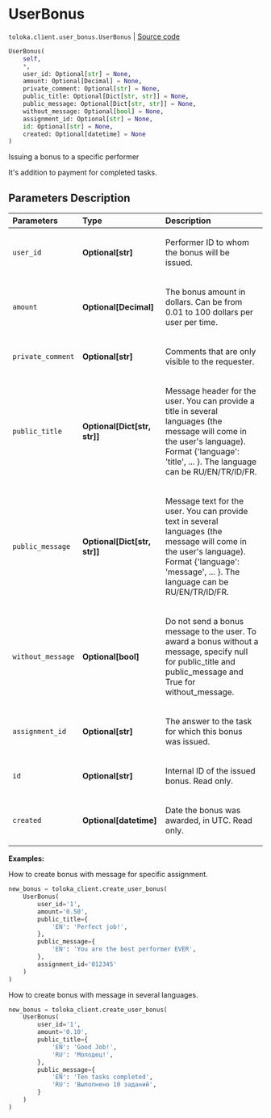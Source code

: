 # UserBonus
`toloka.client.user_bonus.UserBonus` | [Source code](https://github.com/Toloka/toloka-kit/blob/v0.1.25/src/client/user_bonus.py#L14)

```python
UserBonus(
    self,
    *,
    user_id: Optional[str] = None,
    amount: Optional[Decimal] = None,
    private_comment: Optional[str] = None,
    public_title: Optional[Dict[str, str]] = None,
    public_message: Optional[Dict[str, str]] = None,
    without_message: Optional[bool] = None,
    assignment_id: Optional[str] = None,
    id: Optional[str] = None,
    created: Optional[datetime] = None
)
```

Issuing a bonus to a specific performer


It's addition to payment for completed tasks.

## Parameters Description

| Parameters | Type | Description |
| :----------| :----| :-----------|
`user_id`|**Optional\[str\]**|<p>Performer ID to whom the bonus will be issued.</p>
`amount`|**Optional\[Decimal\]**|<p>The bonus amount in dollars. Can be from 0.01 to 100 dollars per user per time.</p>
`private_comment`|**Optional\[str\]**|<p>Comments that are only visible to the requester.</p>
`public_title`|**Optional\[Dict\[str, str\]\]**|<p>Message header for the user. You can provide a title in several languages (the message will come in the user&#x27;s language). Format {&#x27;language&#x27;: &#x27;title&#x27;, ... }. The language can be RU/EN/TR/ID/FR.</p>
`public_message`|**Optional\[Dict\[str, str\]\]**|<p>Message text for the user. You can provide text in several languages (the message will come in the user&#x27;s language). Format {&#x27;language&#x27;: &#x27;message&#x27;, ... }. The language can be RU/EN/TR/ID/FR.</p>
`without_message`|**Optional\[bool\]**|<p>Do not send a bonus message to the user. To award a bonus without a message, specify null for public_title and public_message and True for without_message.</p>
`assignment_id`|**Optional\[str\]**|<p>The answer to the task for which this bonus was issued.</p>
`id`|**Optional\[str\]**|<p>Internal ID of the issued bonus. Read only.</p>
`created`|**Optional\[datetime\]**|<p>Date the bonus was awarded, in UTC. Read only.</p>

**Examples:**

How to create bonus with message for specific assignment.

```python
new_bonus = toloka_client.create_user_bonus(
    UserBonus(
        user_id='1',
        amount='0.50',
        public_title={
            'EN': 'Perfect job!',
        },
        public_message={
            'EN': 'You are the best performer EVER',
        },
        assignment_id='012345'
    )
)
```

How to create bonus with message in several languages.

```python
new_bonus = toloka_client.create_user_bonus(
    UserBonus(
        user_id='1',
        amount='0.10',
        public_title={
            'EN': 'Good Job!',
            'RU': 'Молодец!',
        },
        public_message={
            'EN': 'Ten tasks completed',
            'RU': 'Выполнено 10 заданий',
        }
    )
)
```
